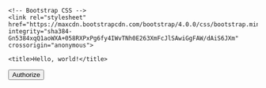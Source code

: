 <!doctype html>
<html lang="en">
  <head>
    <!-- Required meta tags -->
    <meta charset="utf-8">
    <meta name="viewport" content="width=device-width, initial-scale=1, shrink-to-fit=no">

    <!-- Bootstrap CSS -->
    <link rel="stylesheet" href="https://maxcdn.bootstrapcdn.com/bootstrap/4.0.0/css/bootstrap.min.css" integrity="sha384-Gn5384xqQ1aoWXA+058RXPxPg6fy4IWvTNh0E263XmFcJlSAwiGgFAW/dAiS6JXm" crossorigin="anonymous">

    <title>Hello, world!</title>
  </head>
  <body>
    <!-- <h1>Hello, world!</h1> -->
<button type="button" class="btn btn-primary" onclick="Authorize()" >Authorize</button>
    <!-- Optional JavaScript -->
    <!-- jQuery first, then Popper.js, then Bootstrap JS -->
    <script src="https://code.jquery.com/jquery-3.2.1.slim.min.js" integrity="sha384-KJ3o2DKtIkvYIK3UENzmM7KCkRr/rE9/Qpg6aAZGJwFDMVNA/GpGFF93hXpG5KkN" crossorigin="anonymous"></script>
    <script src="https://cdnjs.cloudflare.com/ajax/libs/popper.js/1.12.9/umd/popper.min.js" integrity="sha384-ApNbgh9B+Y1QKtv3Rn7W3mgPxhU9K/ScQsAP7hUibX39j7fakFPskvXusvfa0b4Q" crossorigin="anonymous"></script>
    <script src="https://maxcdn.bootstrapcdn.com/bootstrap/4.0.0/js/bootstrap.min.js" integrity="sha384-JZR6Spejh4U02d8jOt6vLEHfe/JQGiRRSQQxSfFWpi1MquVdAyjUar5+76PVCmYl" crossorigin="anonymous"></script>

   <!-- The core Firebase JS SDK is always required and must be listed first -->
   <script src="https://www.gstatic.com/firebasejs/8.3.0/firebase-app.js"></script>

   <!-- TODO: Add SDKs for Firebase products that you want to use
      https://firebase.google.com/docs/web/setup#available-libraries -->
   <script src="https://www.gstatic.com/firebasejs/8.3.0/firebase-analytics.js"></script>

   <script>
   // Your web app's Firebase configuration
   // For Firebase JS SDK v7.20.0 and later, measurementId is optional
   var firebaseConfig = {
      apiKey: "AIzaSyDUK-eac-AEjTserNhhxf9YHNAede6-hec",
      authDomain: "aw80d-79986.firebaseapp.com",
      databaseURL: "https://aw80d-79986-default-rtdb.firebaseio.com",
      projectId: "aw80d-79986",
      storageBucket: "aw80d-79986.appspot.com",
      messagingSenderId: "479833555559",
      appId: "1:479833555559:web:d1a43ef6a4ac386c8dcac2",
      measurementId: "G-2PPLC6MK8Q"
   };
   // Initialize Firebase
   firebase.initializeApp(firebaseConfig);
   firebase.analytics();

   function Authorize() {
      $.getJSON("http://www.strava.com/oauth/authorize?client_id=62896&response_type=code&redirect_uri=https://localhost/exchange_token&approval_prompt=force&scope=read_all&callback=?", function(data) {
         console.log(data);
      });
   }
//    function saveToFirebase(email) {
//     var emailObject = {
//         email: email
//     };

//     firebase.database().ref('subscription-entries').push().set(emailObject)
//         .then(function(snapshot) {
//             success(); // some success method
//         }, function(error) {
//             console.log('error' + error);
//             error(); // some error method
//         });
// }

//    saveToFirebase(email);
   </script>


   </body>
</html>

